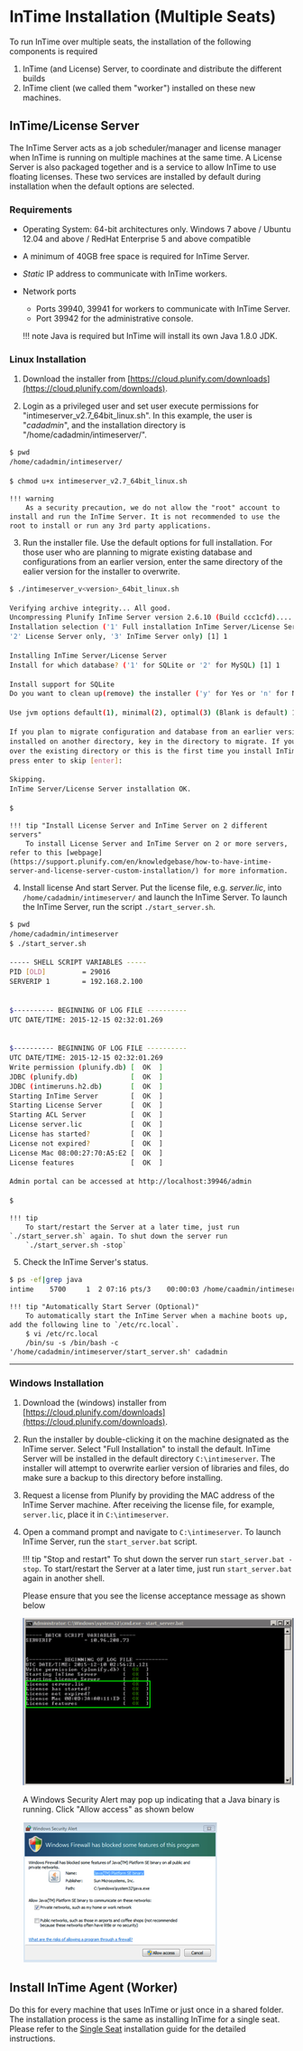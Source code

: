 InTime Installation (Multiple Seats)
====================================

To run InTime over multiple seats, the installation of the following components is required 
1. InTime (and License) Server, to coordinate and distribute the different builds  
2. InTime client (we called them "worker") installed on these new machines.  


## InTime/License Server

The InTime Server acts as a job scheduler/manager and license manager when InTime is running on multiple machines at the same time. A License Server is also packaged together and is a service to allow InTime to use floating licenses. 
These two services are installed by default during installation when the default options are selected.

### Requirements

- Operating System: 64-bit architectures only. Windows 7 above / Ubuntu 12.04 and above / RedHat Enterprise 5 and above compatible
- A minimum of 40GB free space is required for InTime Server.
- *Static* IP address to communicate with InTime workers.
- Network ports 
    - Ports 39940, 39941 for workers to communicate with InTime Server.
    - Port 39942 for the administrative console.

    !!! note
        Java is required but InTime will install its own Java 1.8.0 JDK.


### Linux Installation

1. Download the installer from [https://cloud.plunify.com/downloads](https://cloud.plunify.com/downloads).

2. Login as a privileged user and set user execute permissions for "intimeserver_v2.7_64bit_linux.sh". In this example, the user is "*cadadmin*", and the installation directory is "/home/cadadmin/intimeserver/".  
```bash
$ pwd
/home/cadadmin/intimeserver/  

$ chmod u+x intimeserver_v2.7_64bit_linux.sh
```

    !!! warning
        As a security precaution, we do not allow the "root" account to install and run the InTime Server. It is not recommended to use the root to install or run any 3rd party applications.

3. Run the installer file. Use the default options for full installation. For those user who are planning
to migrate existing database and configurations from an earlier version, enter the same directory of the ealier version for the installer to overwrite.
```bash
$ ./intimeserver_v<version>_64bit_linux.sh

Verifying archive integrity... All good.
Uncompressing Plunify InTime Server version 2.6.10 (Build ccc1cfd).........................
Installation selection ('1' Full installation InTime Server/License Server, 
'2' License Server only, '3' InTime Server only) [1] 1

Installing InTime Server/License Server
Install for which database? ('1' for SQLite or '2' for MySQL) [1] 1

Install support for SQLite
Do you want to clean up(remove) the installer ('y' for Yes or 'n' for No) [n] n

Use jvm options default(1), minimal(2), optimal(3) (Blank is default) 1

If you plan to migrate configuration and database from an earlier version of InTime Server 
installed on another directory, key in the directory to migrate. If you are installing 
over the existing directory or this is the first time you install InTime Server, 
press enter to skip [enter]: 

Skipping.
InTime Server/License Server installation OK.

$
```

    !!! tip "Install License Server and InTime Server on 2 different servers" 
        To install License Server and InTime Server on 2 or more servers, refer to this [webpage](https://support.plunify.com/en/knowledgebase/how-to-have-intime-server-and-license-server-custom-installation/) for more information.

4. Install license And start Server. Put the license file, e.g. *server.lic*, into `/home/cadadmin/intimeserver/` and launch the InTime Server. To launch the InTime Server, run the script `./start_server.sh`.
```bash
$ pwd
/home/cadadmin/intimeserver
$ ./start_server.sh 

----- SHELL SCRIPT VARIABLES -----
PID [OLD]         = 29016 
SERVERIP 1        = 192.168.2.100


$---------- BEGINNING OF LOG FILE ----------
UTC DATE/TIME: 2015-12-15 02:32:01.269


$---------- BEGINNING OF LOG FILE ----------
UTC DATE/TIME: 2015-12-15 02:32:01.269
Write permission (plunify.db) [  OK  ]
JDBC (plunify.db)             [  OK  ]
JDBC (intimeruns.h2.db)       [  OK  ]
Starting InTime Server        [  OK  ]
Starting License Server       [  OK  ]
Starting ACL Server           [  OK  ]
License server.lic            [  OK  ]
License has started?          [  OK  ]
License not expired?          [  OK  ]
License Mac 08:00:27:70:A5:E2 [  OK  ]
License features              [  OK  ]

Admin portal can be accessed at http://localhost:39946/admin

$ 
```

    !!! tip
        To start/restart the Server at a later time, just run `./start_server.sh` again. To shut down the server run
        `./start_server.sh -stop`


5. Check the InTime Server's status.
```bash
$ ps -ef|grep java
intime    5700     1  2 07:16 pts/3    00:00:03 /home/caadmin/intimeserver/./jdk/bin/java -Xms512m -Xmx1024m -server -Dlogback.configurationFile=/home/caadmin/intimeserver/./conf/logback.xml -DINTIMESERVER_HOME=/home/caadmin/intimeserver/. -classpath /home/caadmin/intimeserver/./intimeserver.jar:/home/caadmin/intimeserver/./lib/* com.plunify.main.InTimeServer -directory /home/caadmin/intimeserver/./plunify_server -licensefile /home/caadmin/intimeserver/./server.lic -log_level info
```

    !!! tip "Automatically Start Server (Optional)"
        To automatically start the InTime Server when a machine boots up, add the following line to `/etc/rc.local`.
        $ vi /etc/rc.local
        /bin/su -s /bin/bash -c '/home/cadadmin/intimeserver/start_server.sh' cadadmin


--- 

### Windows Installation

1. Download the (windows) installer from [https://cloud.plunify.com/downloads](https://cloud.plunify.com/downloads).

2. Run the installer by double-clicking it on the machine designated as the InTime server. 
Select "Full Installation" to install the default. InTime Server will be installed in the default directory `C:\intimeserver`. The installer will attempt to overwrite earlier version of libraries and files, do make sure a backup to this directory before installing.  

3. Request a license from Plunify by providing the MAC address of the InTime Server machine. After receiving the license file, for example, `server.lic`, place it in `C:\intimeserver`.  

4. Open a command prompt and navigate to `C:\intimeserver`. To launch InTime Server, run the `start_server.bat` script.  

    !!! tip "Stop and restart"
        To shut down the server run `start_server.bat -stop`. To start/restart the Server at a later time, just run `start_server.bat` again in another shell. 

    Please ensure that you see the license acceptance message as shown below

    ![License Acceptance Notification](images/installation/win_intimeserver_run_page_1.png)

    A Windows Security Alert may pop up indicating that a Java binary is running. Click "Allow access" as shown below

    ![Windows Security Alert](images/installation/win_intimeserver_run_page_2.png)


## Install InTime Agent (Worker)

Do this for every machine that uses InTime or just once in a shared folder.
The installation process is the same as installing InTime for a single seat. Please refer to the [Single Seat](installation_basic.md) installation guide for the detailed instructions.

